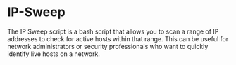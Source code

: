# IP-Sweep
The IP Sweep script is a bash script that allows you to scan a range of IP addresses to check for active hosts within that range. This can be useful for network administrators or security professionals who want to quickly identify live hosts on a network.
